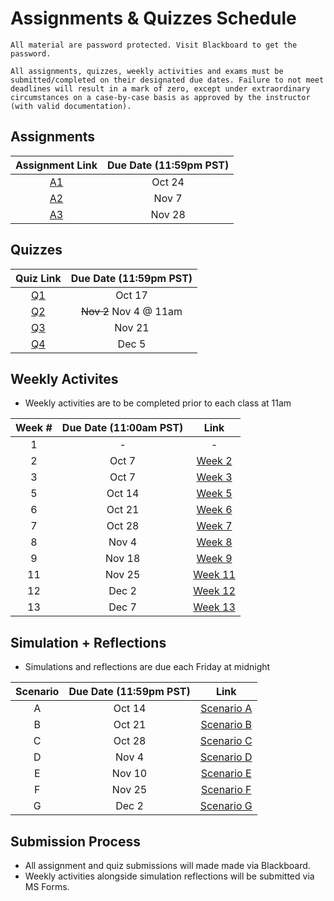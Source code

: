 # Assignments & Quizzes Schedule

```{warning}
All material are password protected. Visit Blackboard to get the password.
```

```{tip}
All assignments, quizzes, weekly activities and exams must be submitted/completed on their designated due dates. Failure to not meet deadlines will result in a mark of zero, except under extraordinary circumstances on a case-by-case basis as approved by the instructor (with valid documentation).
```

## Assignments 

| Assignment Link | Due Date (11:59pm PST) |
|:---------------:|:----------------------:|
|      [A1](https://docs.google.com/document/d/e/2PACX-1vS1lkyV0hx0xxjy5O-XIPby6wF3k9K4uLMq-l4CjjTSZCxVufnkiy7iAEEu0vmit4KeTlnfhtNLT-9b/pub)     |         Oct 24         |
|      [A2]()     |          Nov 7         |
|      [A3]()     |         Nov 28         |

## Quizzes

| Quiz Link | Due Date (11:59pm PST) |
|:---------:|:----------------------:|
|   [Q1](https://jstrieb.github.io/link-lock/#eyJ2IjoiMC4wLjEiLCJlIjoicm9ldXVLZTNWOVcxWXNVRzJEYTg3SDgxbUV0WXdYS0ZYQ1RxakRyUGM1ajhSWTd0cktIVmpmNVlaNTZIVTY2eHJYb0luUE1HWnlseUs0dzdJNEczZlBhWkQ1amhNQXhUcGZjWFo4Y3JXRVRDb0dVdzJib1A2NXphOGhFRHdkMFI2cEsvaHV2cTBGSDcxQWZHSkN4WElQS2tZQVZXSUdwMmNVcTFENlhZTlZjNjhjaGl6U2ZOZzRldWpGN29yaE09IiwiaSI6IlZ2WWVCRk9zK3MwWnYrY0IifQ==)  |         Oct 17         |
|   [Q2](https://jstrieb.github.io/link-lock/#eyJ2IjoiMC4wLjEiLCJlIjoicHExc3hHU00zcU93cm96K21PaDBnbmJ3b0poNXUvd2tSRFY5S2FaODE3RUVGNk10cEd3dndCRC9nM1hpd01WRmFieHZFbk5xbzZxbHZxR2VrSmU0aHZ4Y0pMWVhpMURBTW52cThNaDBzQnBwdlNFSUhjb29HRHdwS1NPd0F0eUZvUzJuK2hwTnQzWUZONkJZdldEZDZGazBnZDZWZ0VQNDJvOUdJS0hMc0QwaTBhVlh5OGdxUERteHpsNVdXSVE9IiwiaSI6IjhWenJkTEdDR0ZPb0lHUVoifQ==)  |         ~~Nov 2~~  Nov 4 @ 11am       |
|   [Q3]()  |         Nov 21         |
|   [Q4]()  |          Dec 5         |

## Weekly Activites

- Weekly activities are to be completed prior to each class at 11am

| Week # | Due Date (11:00am PST) | Link |
|:------:|:----------------------:|:------:|
|    1   |            -           | -|
|    2   |          Oct 7         | [Week 2](https://forms.office.com/r/At2fhkXZLx) |
|    3   |          Oct 7         | [Week 3](https://forms.office.com/r/D3EjFXnfzC) |
|    5   |         Oct 14         | [Week 5](https://forms.office.com/r/kqmgzxpfCi) |
|    6   |         Oct 21         | [Week 6](https://forms.office.com/r/2j4FAVjAew) |
|    7   |         Oct 28         | [Week 7](https://forms.office.com/r/R7yKaXUZRU) | 
|    8   |          Nov 4         | [Week 8](https://forms.office.com/r/zAFP8BKUUv) | 
|    9   |         Nov 18         | [Week 9](https://forms.office.com/r/UCLKdgSdbB) |
|   11   |         Nov 25         | [Week 11](https://forms.office.com/r/aYex2qGj2j) |
|   12   |          Dec 2         | [Week 12](https://forms.office.com/r/kpsQaw07r7) |
|   13   |          Dec 7         | [Week 13](https://forms.office.com/r/b564NLxFi7) |

## Simulation + Reflections 

- Simulations and reflections are due each Friday at midnight

|Scenario| Due Date (11:59pm PST) | Link |
|:------:|:----------------------:|:----:|
|    A   |         Oct 14         | [Scenario A](https://forms.office.com/r/mvTYjXj9pz) |
|    B   |         Oct 21         | [Scenario B](https://forms.office.com/r/FpmXVYy0pg) |
|    C   |         Oct 28         | [Scenario C](https://forms.office.com/r/sdPfVvuwFu) |
|    D   |          Nov 4         | [Scenario D](https://forms.office.com/r/wGNpp17b2b) |
|    E   |         Nov 10         | [Scenario E](https://forms.office.com/r/wsuFJV3quW) |
|    F   |         Nov 25         | [Scenario F](https://forms.office.com/r/rgzx86FMMJ) |
|    G   |          Dec 2         | [Scenario G](https://forms.office.com/r/KGjLR1hUkj) |

## Submission Process

- All assignment and quiz submissions will made made via Blackboard.
- Weekly activities alongside simulation reflections will be submitted via MS Forms.


